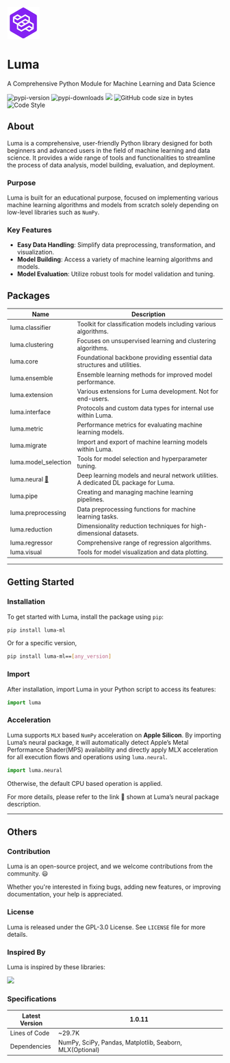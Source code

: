 
<img src="https://github.com/ChanLumerico/luma/raw/main/others/luma.png" alt="logo" width="75" height="75">

# Luma

A Comprehensive Python Module for Machine Learning and Data Science

<img alt="pypi-version" src="https://img.shields.io/pypi/v/luma-ml?logo=python&logoColor=white&color=blue">
<img alt="pypi-downloads" src="https://img.shields.io/pypi/dm/luma-ml">
<img src="https://img.shields.io/badge/total downloads-9.27k-red">
<img alt="GitHub code size in bytes" src="https://img.shields.io/github/languages/code-size/ChanLumerico/luma?color=yellow">
<img alt="Code Style" src="https://img.shields.io/badge/code%20style-black-000000.svg">

## About

Luma is a comprehensive, user-friendly Python library designed for both beginners
and advanced users in the field of machine learning and data science. It provides
a wide range of tools and functionalities to streamline the process of data analysis,
model building, evaluation, and deployment.

### Purpose

Luma is built for an educational purpose, focused on implementing various machine learning algorithms and models from scratch solely depending on low-level libraries such as `NumPy`.

### Key Features

- **Easy Data Handling**: Simplify data preprocessing, transformation, and visualization.
- **Model Building**: Access a variety of machine learning algorithms and models.
- **Model Evaluation**: Utilize robust tools for model validation and tuning.

## Packages

| Name | Description |
| --- | --- |
| luma.classifier | Toolkit for classification models including various algorithms. |
| luma.clustering | Focuses on unsupervised learning and clustering algorithms. |
| luma.core | Foundational backbone providing essential data structures and utilities. |
| luma.ensemble | Ensemble learning methods for improved model performance. |
| luma.extension | Various extensions for Luma development. Not for end-users. |
| luma.interface | Protocols and custom data types for internal use within Luma. |
| luma.metric | Performance metrics for evaluating machine learning models. |
| luma.migrate | Import and export of machine learning models within Luma. |
| luma.model_selection | Tools for model selection and hyperparameter tuning. |
| luma.neural [🔗](https://github.com/ChanLumerico/luma/blob/main/luma/neural/README.md) | Deep learning models and neural network utilities. A dedicated DL package for Luma. |
| luma.pipe | Creating and managing machine learning pipelines. |
| luma.preprocessing | Data preprocessing functions for machine learning tasks. |
| luma.reduction | Dimensionality reduction techniques for high-dimensional datasets. |
| luma.regressor | Comprehensive range of regression algorithms. |
| luma.visual | Tools for model visualization and data plotting. |

---

## Getting Started

### Installation

To get started with Luma, install the package using `pip`:

```bash
pip install luma-ml
```

Or for a specific version,

```bash
pip install luma-ml==[any_version]
```

### Import

After installation, import Luma in your Python script to access its features:

```python
import luma
```

### Acceleration

Luma supports `MLX` based `NumPy` acceleration on **Apple Silicon**. By importing Luma’s neural package, it will automatically detect Apple’s Metal Performance Shader(MPS) availability and directly apply MLX acceleration for all execution flows and operations using `luma.neural`.

```python
import luma.neural
```

Otherwise, the default CPU based operation is applied.

For more details, please refer to the link 🔗 shown at Luma’s neural package description.

---

## Others

### Contribution

Luma is an open-source project, and we welcome contributions from the community. 😃

Whether you're interested in fixing bugs, adding new features, or improving documentation, your help is appreciated.

### License

Luma is released under the GPL-3.0 License. See `LICENSE` file for more details.

### Inspired By

Luma is inspired by these libraries:

<img src="https://skillicons.dev/icons?i=sklearn,pytorch,tensorflow">

### Specifications

| Latest Version | 1.0.11 |
| --- | --- |
| Lines of Code | ~29.7K |
| Dependencies | NumPy, SciPy, Pandas, Matplotlib, Seaborn, MLX(Optional) |